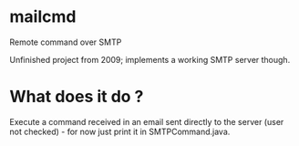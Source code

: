 # mailcmd
Remote command over SMTP

Unfinished project from 2009; implements a working SMTP server though.

# What does it do ?
Execute a command received in an email sent directly to the server (user not checked) - for now just print it in SMTPCommand.java.
